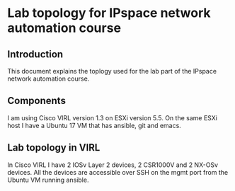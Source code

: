 # Lab topology for IPspace network automation course

## Introduction
This document explains the toplogy used for the lab part of the IPspace network automation course.

## Components
I am using Cisco VIRL version 1.3 on ESXi version 5.5.
On the same ESXi host I have a Ubuntu 17 VM that has ansible, git and emacs.

## Lab topology in VIRL
In Cisco VIRL I have 2 IOSv Layer 2 devices, 2 CSR1000V and 2 NX-OSv devices.
All the devices are accessible over SSH on the mgmt port from the Ubuntu VM running ansible.
